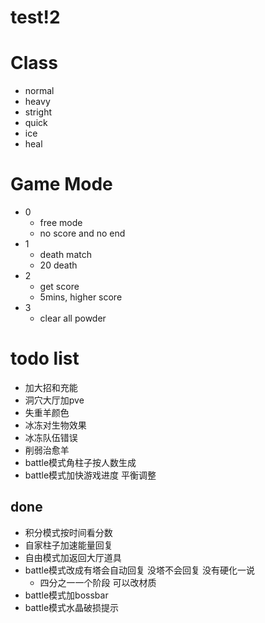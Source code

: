 # test!2

# Class

* normal
* heavy
* stright
* quick
* ice
* heal


# Game Mode

* 0
	* free mode
	* no score and no end
* 1
	* death match
	* 20 death
* 2
	* get score
	* 5mins, higher score
* 3
	* clear all powder


# todo list


* 加大招和充能
* 洞穴大厅加pve
* 失重羊颜色
* 冰冻对生物效果
* 冰冻队伍错误
* 削弱治愈羊
* battle模式角柱子按人数生成
* battle模式加快游戏进度 平衡调整




## done

* 积分模式按时间看分数
* 自家柱子加速能量回复
* 自由模式加返回大厅道具
* battle模式改成有塔会自动回复 没塔不会回复 没有硬化一说
	* 四分之一一个阶段 可以改材质
* battle模式加bossbar
* battle模式水晶破损提示